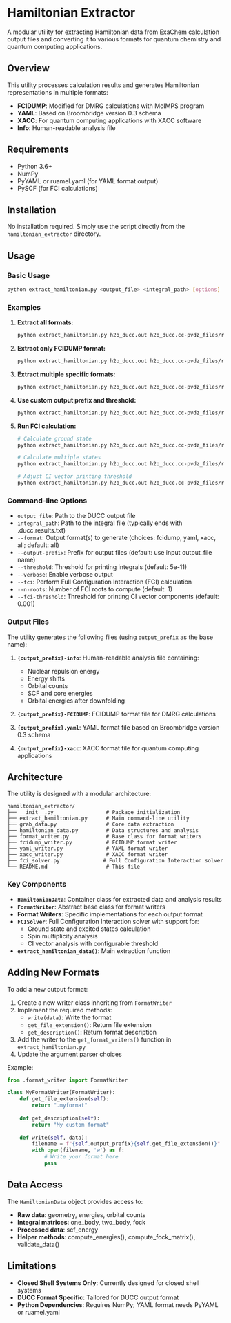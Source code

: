 # Hamiltonian Extractor

A modular utility for extracting Hamiltonian data from ExaChem calculation output files and converting it to various formats for quantum chemistry and quantum computing applications.

## Overview

This utility processes calculation results and generates Hamiltonian representations in multiple formats:
- **FCIDUMP**: Modified for DMRG calculations with MolMPS program
- **YAML**: Based on Broombridge version 0.3 schema
- **XACC**: For quantum computing applications with XACC software
- **Info**: Human-readable analysis file

## Requirements

- Python 3.6+
- NumPy
- PyYAML or ruamel.yaml (for YAML format output)
- PySCF (for FCI calculations)

## Installation

No installation required. Simply use the script directly from the `hamiltonian_extractor` directory.

## Usage

### Basic Usage

```bash
python extract_hamiltonian.py <output_file> <integral_path> [options]
```

### Examples

1. **Extract all formats:**
   ```bash
   python extract_hamiltonian.py h2o_ducc.out h2o_ducc.cc-pvdz_files/restricted/ducc/h2o_ducc.cc-pvdz.ducc.results.txt
   ```

2. **Extract only FCIDUMP format:**
   ```bash
   python extract_hamiltonian.py h2o_ducc.out h2o_ducc.cc-pvdz_files/restricted/ducc/h2o_ducc.cc-pvdz.ducc.results.txt --format fcidump
   ```

3. **Extract multiple specific formats:**
   ```bash
   python extract_hamiltonian.py h2o_ducc.out h2o_ducc.cc-pvdz_files/restricted/ducc/h2o_ducc.cc-pvdz.ducc.results.txt --format yaml xacc
   ```

4. **Use custom output prefix and threshold:**
   ```bash
   python extract_hamiltonian.py h2o_ducc.out h2o_ducc.cc-pvdz_files/restricted/ducc/h2o_ducc.cc-pvdz.ducc.results.txt --output-prefix my_hamiltonian --threshold 1e-10
   ```

5. **Run FCI calculation:**
   ```bash
   # Calculate ground state
   python extract_hamiltonian.py h2o_ducc.out h2o_ducc.cc-pvdz_files/restricted/ducc/h2o_ducc.cc-pvdz.ducc.results.txt --fci

   # Calculate multiple states
   python extract_hamiltonian.py h2o_ducc.out h2o_ducc.cc-pvdz_files/restricted/ducc/h2o_ducc.cc-pvdz.ducc.results.txt --fci --n-roots 3

   # Adjust CI vector printing threshold
   python extract_hamiltonian.py h2o_ducc.out h2o_ducc.cc-pvdz_files/restricted/ducc/h2o_ducc.cc-pvdz.ducc.results.txt --fci --fci-threshold 0.01
   ```

### Command-line Options

- `output_file`: Path to the DUCC output file
- `integral_path`: Path to the integral file (typically ends with .ducc.results.txt)
- `--format`: Output format(s) to generate (choices: fcidump, yaml, xacc, all; default: all)
- `--output-prefix`: Prefix for output files (default: use input output_file name)
- `--threshold`: Threshold for printing integrals (default: 5e-11)
- `--verbose`: Enable verbose output
- `--fci`: Perform Full Configuration Interaction (FCI) calculation
- `--n-roots`: Number of FCI roots to compute (default: 1)
- `--fci-threshold`: Threshold for printing CI vector components (default: 0.001)

### Output Files

The utility generates the following files (using `output_prefix` as the base name):

1. **`{output_prefix}-info`**: Human-readable analysis file containing:
   - Nuclear repulsion energy
   - Energy shifts
   - Orbital counts
   - SCF and core energies
   - Orbital energies after downfolding

2. **`{output_prefix}-FCIDUMP`**: FCIDUMP format file for DMRG calculations

3. **`{output_prefix}.yaml`**: YAML format file based on Broombridge version 0.3 schema

4. **`{output_prefix}-xacc`**: XACC format file for quantum computing applications

## Architecture

The utility is designed with a modular architecture:

```
hamiltonian_extractor/
├── __init__.py                 # Package initialization
├── extract_hamiltonian.py      # Main command-line utility
├── grab_data.py                # Core data extraction
├── hamiltonian_data.py         # Data structures and analysis
├── format_writer.py            # Base class for format writers
├── fcidump_writer.py           # FCIDUMP format writer
├── yaml_writer.py              # YAML format writer
├── xacc_writer.py              # XACC format writer
├── fci_solver.py              # Full Configuration Interaction solver
└── README.md                   # This file
```

### Key Components

- **`HamiltonianData`**: Container class for extracted data and analysis results
- **`FormatWriter`**: Abstract base class for format writers
- **Format Writers**: Specific implementations for each output format
- **`FCISolver`**: Full Configuration Interaction solver with support for:
  - Ground state and excited states calculation
  - Spin multiplicity analysis
  - CI vector analysis with configurable threshold
- **`extract_hamiltonian_data()`**: Main extraction function

## Adding New Formats

To add a new output format:

1. Create a new writer class inheriting from `FormatWriter`
2. Implement the required methods:
   - `write(data)`: Write the format
   - `get_file_extension()`: Return file extension
   - `get_description()`: Return format description
3. Add the writer to the `get_format_writers()` function in `extract_hamiltonian.py`
4. Update the argument parser choices

Example:
```python
from .format_writer import FormatWriter

class MyFormatWriter(FormatWriter):
    def get_file_extension(self):
        return ".myformat"
    
    def get_description(self):
        return "My custom format"
    
    def write(self, data):
        filename = f"{self.output_prefix}{self.get_file_extension()}"
        with open(filename, 'w') as f:
            # Write your format here
            pass
```

## Data Access

The `HamiltonianData` object provides access to:

- **Raw data**: geometry, energies, orbital counts
- **Integral matrices**: one_body, two_body, fock
- **Processed data**: scf_energy
- **Helper methods**: compute_energies(), compute_fock_matrix(), validate_data()

## Limitations

- **Closed Shell Systems Only**: Currently designed for closed shell systems
- **DUCC Format Specific**: Tailored for DUCC output format
- **Python Dependencies**: Requires NumPy; YAML format needs PyYAML or ruamel.yaml
